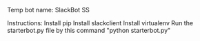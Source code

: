 Temp bot name: SlackBot SS

Instructions: 
Install pip
Install slackclient
Install virtualenv
Run the starterbot.py file by this command "python starterbot.py"
